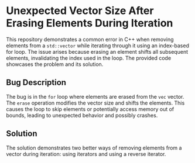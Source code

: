 # Unexpected Vector Size After Erasing Elements During Iteration
This repository demonstrates a common error in C++ when removing elements from a `std::vector` while iterating through it using an index-based for loop.  The issue arises because erasing an element shifts all subsequent elements, invalidating the index used in the loop.  The provided code showcases the problem and its solution.

## Bug Description
The bug is in the `for` loop where elements are erased from the `vec` vector. The `erase` operation modifies the vector size and shifts the elements. This causes the loop to skip elements or potentially access memory out of bounds, leading to unexpected behavior and possibly crashes.

## Solution
The solution demonstrates two better ways of removing elements from a vector during iteration: using iterators and using a reverse iterator.